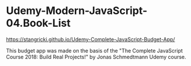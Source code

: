 # Udemy-Modern-JavaScript-04.Book-List

https://stangricki.github.io/Udemy-Complete-JavaScript-Budget-App/

This budget app was made on the basis of the "The Complete JavaScript Course 2018: Build Real Projects!" by Jonas Schmedtmann Udemy course.


